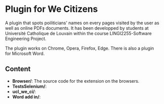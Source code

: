 # Plugin for We Citizens
A plugin that spots poiliticians' names on every pages visited by the user as well as online PDFs documents. It has been developped by students at Université Catholique de Louvain within the course LINGI2255-Software Engineering Project.

The plugin works on Chrome, Opera, Firefox, Edge. There is also a plugin for Microsoft Word.

## Content
* **Browser/**:  The source code for the extension on the browsers.
* **TestsSelenium/**:
* **ucl_we_ci/**:
* **Word add in/**:
